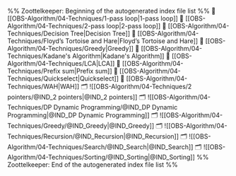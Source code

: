 %% Zoottelkeeper: Beginning of the autogenerated index file list  %%
📄 [[OBS-Algorithm/04-Techniques/1-pass loop|1-pass loop]]
📄 [[OBS-Algorithm/04-Techniques/2-pass loop|2-pass loop]]
📄 [[OBS-Algorithm/04-Techniques/Decision Tree|Decision Tree]]
📄 [[OBS-Algorithm/04-Techniques/Floyd’s Tortoise and Hare|Floyd’s Tortoise and Hare]]
📄 [[OBS-Algorithm/04-Techniques/Greedy|Greedy]]
📄 [[OBS-Algorithm/04-Techniques/Kadane's Algorithm|Kadane's Algorithm]]
📄 [[OBS-Algorithm/04-Techniques/LCA|LCA]]
📄 [[OBS-Algorithm/04-Techniques/Prefix sum|Prefix sum]]
📄 [[OBS-Algorithm/04-Techniques/Quickselect|Quickselect]]
📄 [[OBS-Algorithm/04-Techniques/WAH|WAH]]
🗂️ ![[OBS-Algorithm/04-Techniques/2 pointers/@IND_2 pointers|@IND_2 pointers]]
🗂️ ![[OBS-Algorithm/04-Techniques/DP Dynamic Programming/@IND_DP Dynamic Programming|@IND_DP Dynamic Programming]]
🗂️ ![[OBS-Algorithm/04-Techniques/Greedy/@IND_Greedy|@IND_Greedy]]
🗂️ ![[OBS-Algorithm/04-Techniques/Recursion/@IND_Recursion|@IND_Recursion]]
🗂️ ![[OBS-Algorithm/04-Techniques/Search/@IND_Search|@IND_Search]]
🗂️ ![[OBS-Algorithm/04-Techniques/Sorting/@IND_Sorting|@IND_Sorting]]
%% Zoottelkeeper: End of the autogenerated index file list  %%
